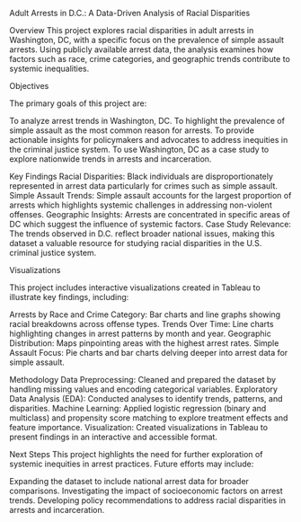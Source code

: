 Adult Arrests in D.C.: A Data-Driven Analysis of Racial Disparities


Overview
This project explores racial disparities in adult arrests in Washington, DC, with a specific focus on the prevalence of simple assault arrests. Using publicly available arrest data, the analysis examines how factors such as race, crime categories, and geographic trends contribute to systemic inequalities. 

Objectives

The primary goals of this project are:

To analyze arrest trends in Washington, DC.
To highlight the prevalence of simple assault as the most common reason for arrests.
To provide actionable insights for policymakers and advocates to address inequities in the criminal justice system.
To use Washington, DC as a case study to explore nationwide trends in arrests and incarceration.

Key Findings
Racial Disparities: Black individuals are disproportionately represented in arrest data particularly for crimes such as simple assault.
Simple Assault Trends: Simple assault accounts for the largest proportion of arrests which highlights systemic challenges in addressing non-violent offenses.
Geographic Insights: Arrests are concentrated in specific areas of DC which suggest the influence of systemic factors.
Case Study Relevance: The trends observed in D.C. reflect broader national issues, making this dataset a valuable resource for studying racial disparities in the U.S. criminal justice system.

Visualizations

This project includes interactive visualizations created in Tableau to illustrate key findings, including:

Arrests by Race and Crime Category: Bar charts and line graphs showing racial breakdowns across offense types.
Trends Over Time: Line charts highlighting changes in arrest patterns by month and year.
Geographic Distribution: Maps pinpointing areas with the highest arrest rates.
Simple Assault Focus: Pie charts and bar charts delving deeper into arrest data for simple assault.

Methodology
Data Preprocessing: Cleaned and prepared the dataset by handling missing values and encoding categorical variables.
Exploratory Data Analysis (EDA): Conducted analyses to identify trends, patterns, and disparities.
Machine Learning: Applied logistic regression (binary and multiclass) and propensity score matching to explore treatment effects and feature importance.
Visualization: Created visualizations in Tableau to present findings in an interactive and accessible format.

Next Steps
This project highlights the need for further exploration of systemic inequities in arrest practices. Future efforts may include:

Expanding the dataset to include national arrest data for broader comparisons.
Investigating the impact of socioeconomic factors on arrest trends.
Developing policy recommendations to address racial disparities in arrests and incarceration.



